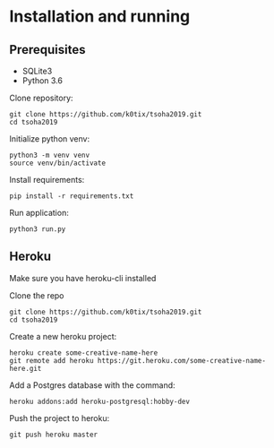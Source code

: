# Installation and running

## Prerequisites
* SQLite3
* Python 3.6

Clone repository: 
```
git clone https://github.com/k0tix/tsoha2019.git
cd tsoha2019
```

Initialize python venv:
```
python3 -m venv venv
source venv/bin/activate
```

Install requirements:
```
pip install -r requirements.txt
```

Run application:
```
python3 run.py
```

## Heroku
Make sure you have heroku-cli installed

Clone the repo
```
git clone https://github.com/k0tix/tsoha2019.git
cd tsoha2019
```

Create a new heroku project:
```
heroku create some-creative-name-here
git remote add heroku https://git.heroku.com/some-creative-name-here.git
```

Add a Postgres database with the command: 
```
heroku addons:add heroku-postgresql:hobby-dev
```

Push the project to heroku:
```
git push heroku master
```